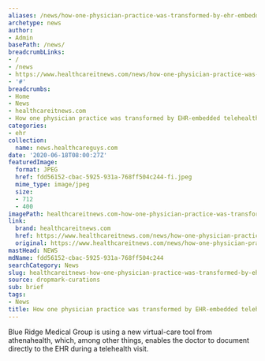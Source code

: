 ```yaml
---
aliases: /news/how-one-physician-practice-was-transformed-by-ehr-embedded-telehealth
archetype: news
author:
- Admin
basePath: /news/
breadcrumbLinks:
- /
- /news
- https://www.healthcareitnews.com/news/how-one-physician-practice-was-transformed-ehr-embedded-telehealth
- '#'
breadcrumbs:
- Home
- News
- healthcareitnews.com
- How one physician practice was transformed by EHR-embedded telehealth
categories:
- ehr
collection:
  name: news.healthcareguys.com
date: '2020-06-18T08:00:27Z'
featuredImage:
  format: JPEG
  href: fdd56152-cbac-5925-931a-768ff504c244-fi.jpeg
  mime_type: image/jpeg
  size:
  - 712
  - 400
imagePath: healthcareitnews.com-how-one-physician-practice-was-transformed-by-ehr-embedded-telehealth
link:
  brand: healthcareitnews.com
  href: https://www.healthcareitnews.com/news/how-one-physician-practice-was-transformed-ehr-embedded-telehealth
  original: https://www.healthcareitnews.com/news/how-one-physician-practice-was-transformed-ehr-embedded-telehealth
mastHead: NEWS
mdName: fdd56152-cbac-5925-931a-768ff504c244
searchCategory: News
slug: healthcareitnews-how-one-physician-practice-was-transformed-by-ehr-embedded-telehealth
source: dropmark-curations
sub: brief
tags:
- News
title: How one physician practice was transformed by EHR-embedded telehealth
---
```


Blue Ridge Medical Group is using a new virtual-care tool from athenahealth, which, among other things, enables the doctor to document directly to the EHR during a telehealth visit.